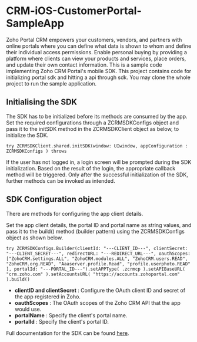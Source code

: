 # CRM-iOS-CustomerPortal-SampleApp

Zoho Portal CRM empowers your customers, vendors, and partners with online portals where you can define what data is shown to whom and define their individual access permissions. Enable personal buying by providing a platform where clients can view your products and services, place orders, and update their own contact information. This is a sample code implementing Zoho CRM Portal's mobile SDK. This project contains code for initializing portal sdk and hitting a api through sdk. You may clone the whole project to run the sample application.

## Initialising the SDK

The SDK has to be initialized before its methods are consumed by the app. Set the required configurations through a ZCRMSDKConfigs object and pass it to the initSDK method in the ZCRMSDKClient object as below, to initialize the SDK.

`try ZCRMSDKClient.shared.initSDK(window: UIwindow, appConfiguration : ZCRMSDKConfigs ) throws`

If the user has not logged in, a login screen will be prompted during the SDK initialization. Based on the result of the login, the appropriate callback method will be triggered. 
Only after the successful initialization of the SDK, further methods can be invoked as intended.

## SDK Configuration object

There are methods for configuring the app client details.

Set the app client details, the portal ID and portal name as string values, and pass it to the build() method (builder pattern) using the ZCRMSDKConfigs object as shown below.

`try ZCRMSDKConfigs.Builder(clientId: "---CLIENT_ID---", clientSecret: "---CLIENT_SECRET---", redirectURL: "---REDIRECT_URL---", oauthScopes: ["ZohoCRM.settings.ALL", "ZohoCRM.modules.ALL", "ZohoCRM.users.READ", "ZohoCRM.org.READ", "Aaaserver.profile.Read", "profile.userphoto.READ" ], portalId: "---PORTAL_ID---").setAPPType( .zcrmcp ).setAPIBaseURL( "crm.zoho.com" ).setAccountsURL( "https://accounts.zohoportal.com" ).build()`
 
 - **clientID and clientSecret** : Configure the OAuth client ID and secret of the app registered in Zoho.
 - **oauthScopes** : The OAuth scopes of the Zoho CRM API that the app would use.
 - **portalName** : Specify the client's portal name.
 - **portalId** : Specify the client's portal ID.
 
 Full documentation for the SDK can be found [here](https://www.zoho.com/crm/developer/docs/mobile-sdk/ios.html). 
